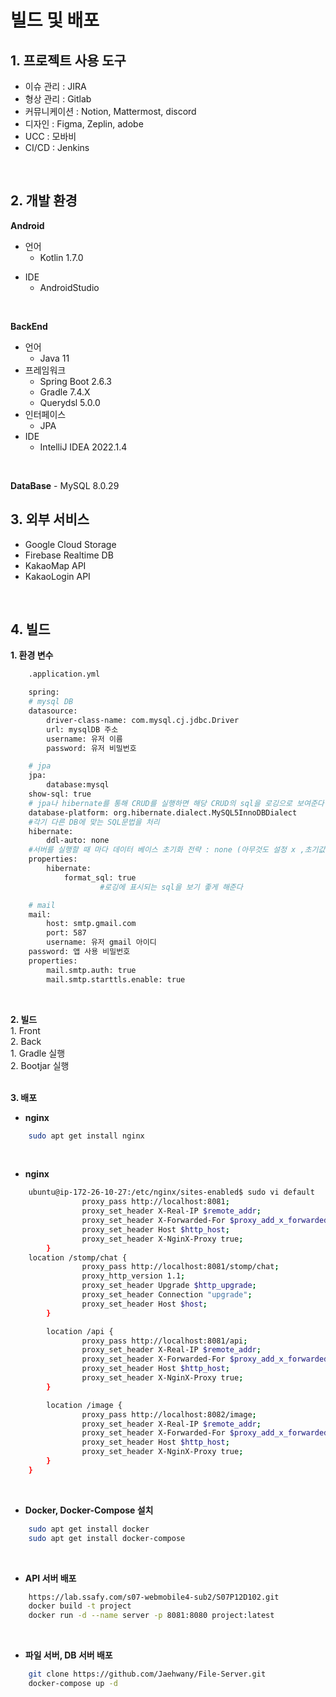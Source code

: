 # 빌드 및 배포

## 1. 프로젝트 사용 도구
- 이슈 관리  : JIRA
- 형상 관리 : Gitlab
- 커뮤니케이션 : Notion, Mattermost, discord
- 디자인 : Figma, Zeplin, adobe
- UCC : 모바비
- CI/CD : Jenkins
<br />

## 2. 개발 환경
**Android**
* 언어
    - Kotlin 1.7.0
- IDE
    - AndroidStudio
<br />

**BackEnd**
- 언어
    - Java 11
- 프레임워크
    - Spring Boot 2.6.3
    - Gradle 7.4.X
    - Querydsl 5.0.0
- 인터페이스
    - JPA
- IDE
    - IntelliJ IDEA 2022.1.4
<br />

**DataBase**
    - MySQL 8.0.29
<br />

## 3. 외부 서비스
- Google Cloud Storage
- Firebase Realtime DB
- KakaoMap API
- KakaoLogin API
<br />

## 4. 빌드
**1. 환경 변수**
```bash
    .application.yml

    spring:
    # mysql DB
    datasource:
        driver-class-name: com.mysql.cj.jdbc.Driver
        url: mysqlDB 주소
        username: 유저 이름
        password: 유저 비밀번호

    # jpa
    jpa:
        database:mysql
    show-sql: true
    # jpa나 hibernate를 통해 CRUD를 실행하면 해당 CRUD의 sql을 로깅으로 보여준다
    database-platform: org.hibernate.dialect.MySQL5InnoDBDialect
    #각기 다른 DB에 맞는 SQL문법을 처리
    hibernate:
        ddl-auto: none
    #서버를 실행할 때 마다 데이터 베이스 초기화 전략 : none (아무것도 설정 x ,초기값 )
    properties:
        hibernate:
            format_sql: true
                    #로깅에 표시되는 sql을 보기 좋게 해준다

    # mail
    mail:
        host: smtp.gmail.com
        port: 587
        username: 유저 gmail 아이디
    password: 앱 사용 비밀번호
    properties:
        mail.smtp.auth: true
        mail.smtp.starttls.enable: true
```
<br />

**2. 빌드** <br />
    1. Front <br />
    2. Back <br />
        1. Gradle 실행 <br />
        2. Bootjar 실행 <br />
<br />

**3. 배포** <br />
* **nginx** <br />
```bash
    sudo apt get install nginx
```
<br />

* **nginx** <br />
```bash
    ubuntu@ip-172-26-10-27:/etc/nginx/sites-enabled$ sudo vi default
                proxy_pass http://localhost:8081;
                proxy_set_header X-Real-IP $remote_addr;
                proxy_set_header X-Forwarded-For $proxy_add_x_forwarded_for;
                proxy_set_header Host $http_host;
                proxy_set_header X-NginX-Proxy true;
        }
    location /stomp/chat {
                proxy_pass http://localhost:8081/stomp/chat;
                proxy_http_version 1.1;
                proxy_set_header Upgrade $http_upgrade;
                proxy_set_header Connection "upgrade";
                proxy_set_header Host $host;
        }

        location /api {
                proxy_pass http://localhost:8081/api;
                proxy_set_header X-Real-IP $remote_addr;
                proxy_set_header X-Forwarded-For $proxy_add_x_forwarded_for;
                proxy_set_header Host $http_host;
                proxy_set_header X-NginX-Proxy true;
        }

        location /image {
                proxy_pass http://localhost:8082/image;
                proxy_set_header X-Real-IP $remote_addr;
                proxy_set_header X-Forwarded-For $proxy_add_x_forwarded_for;
                proxy_set_header Host $http_host;
                proxy_set_header X-NginX-Proxy true;
        }
    }
```
<br />

* **Docker, Docker-Compose 설치** <br />
```bash
    sudo apt get install docker 
    sudo apt get install docker-compose
```
<br />

* **API 서버 배포** <br />
```bash
    https://lab.ssafy.com/s07-webmobile4-sub2/S07P12D102.git
    docker build -t project
    docker run -d --name server -p 8081:8080 project:latest
```
 <br />

 * **파일 서버, DB 서버 배포** <br />
```bash
    git clone https://github.com/Jaehwany/File-Server.git
    docker-compose up -d
```
 <br />
